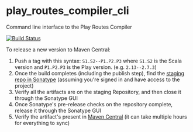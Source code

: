 # play_routes_compiler_cli
Command line interface to the Play Routes Compiler

[![Build Status](https://github.com/lucidsoftware/play_routes_compiler_cli/workflows/CI/badge.svg)](https://github.com/lucidsoftware/play_routes_compiler_cli/actions)

To release a new version to Maven Central:
 1. Push a tag with this syntax: `S1.S2--P1.P2.P3` where `S1.S2` is the Scala version and `P1.P2.P3` is the Play version. (e.g. `2.13--2.7.3`)
 2. Once the build completes (including the publish step), find the [staging repo in Sonatype](https://oss.sonatype.org/#stagingRepositories) (assuming you're signed in and have access to the project)
 3. Verify all the artifacts are on the staging Repository, and then close it through the Sonatype GUI
 4. Once Sonatype's pre-release checks on the repository complete, release it through the Sonatype GUI
 5. Verify the artifact's present in [Maven Central](https://search.maven.org/search?q=com.lucidchart) (it can take multiple hours for everything to sync)
 